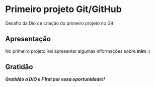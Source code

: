 # Primeiro projeto Git/GitHub

Desafio da Dio de criação do primeiro projeto no Git

## Apresentação

No primeiro projeto irei apresentar algumas informações sobre **mim** :)

## Gratidão

***Gratidão a DIO e F1rst por essa oportunidade!!***
